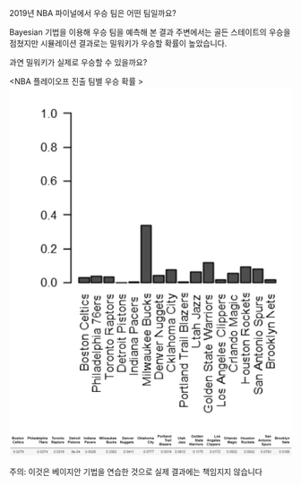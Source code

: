 2019년 NBA 파이널에서 우승 팀은 어떤 팀일까요?

Bayesian 기법을 이용해 우승 팀을 예측해 본 결과
주변에서는 골든 스테이트의 우승을 점쳤지만 시뮬레이션 결과로는 밀워키가 우승할 확률이 높았습니다.

과연 밀워키가 실제로 우승할 수 있을까요?

<NBA 플레이오프 진출 팀별 우승 확률 >
![alt text](https://github.com/bki1990/study_open/blob/master/Bayesian_NBA/win_plot.PNG?raw=true)
![alt text](https://github.com/bki1990/study_open/blob/master/Bayesian_NBA/win_probability.PNG?raw=true)


주의: 이것은 베이지안 기법을 연습한 것으로 실제 결과에는 책임지지 않습니다
